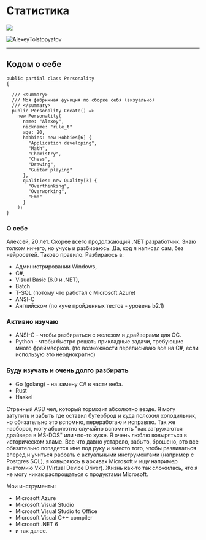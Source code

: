 # Статистика
<p>
  <img align="center" src="https://github-readme-stats.vercel.app/api/top-langs/?username=AlexeyTolstopyatov&layout=compact&langs_count=7&theme=dark"/>
</p>

<p>
  <img align="center" src="https://readmestats.999857.xyz/api?username=AlexeyTolstopyatov&show_icons=true&locale=en&theme=dark" alt="AlexeyTolstopyatov" />
</p>
<hr/>

## Кодом о себе

```CSharp
public partial class Personality
{

  /// <summary>
  /// Моя фабричная функция по сборке себя (визуально)
  /// </summary>
  public Personality Create() =>
    new Personality(
      name: "Alexey",
      nickname: "rule_t"
      age: 20,
      hobbies: new Hobbies[6] {
        "Application developing",
        "Math",
        "Chemistry",
        "Chess",
        "Drawing",
        "Guitar playing"
      },
      qualities: new Quality[3] {
        "Overthinking",
        "Overworking",
        "Emo"
      }
    );
}
```

### О себе
Алексей, 20 лет. Скорее всего продолжающий .NET разработчик. Знаю толком ничего, но учусь и разбираюсь. Да, код я написал сам, без нейросетей. Таково правило.
Разбираюсь в:
 - Администрировании Windows,
 - C#, 
 - Visual Basic (6.0 и .NET),
 - Batch
 - T-SQL (потому что работал с Microsoft Azure)
 - ANSI-C
 - Английском (по куче пройденных тестов - уровень b2.1)

### Активно изучаю 
 - ANSI-C - чтобы разбираться с железом и драйверами для ОС.
 - Python - чтобы быстро решать прикладные задачи, требующие много фреймворков. (по возможности переписываю все на C#, если использую это неоднократно)

### Буду изучать и очень долго разбирать
 - Go (golang) - на замену C# в части веба.
 - Rust
 - Haskel

Странный ASD чел, который тормозит абсолютно везде. Я могу затупить и забыть где оставил бутерброд и куда положил холодильник, но
обязательно это вспомню, переработаю и исправлю. Так же наоборот, могу абсолютно случайно вспомнить "как загружаются драйвера в MS-DOS" или что-то хуже.
Я очень люблю ковыряться в историческом хламе. Все что давно устарело, забыто, брошено, это все обязательно попадется мне под руку 
и вместо того, чтобы развиваться вперед и учиться рабоать с актуальными инструментами (например с Postgres SQL), я ковыряюсь в архивах Microsoft и
ищу например анатомию VxD (Virtual Device Driver). Жизнь как-то так сложилась, что я не могу никак распрощаться с продуктами Microsoft.

Мои инструменты:
 - Microsoft Azure
 - Microsoft Visual Studio
 - Microsoft Visual Studio to Office
 - Microsoft Visual C++ compiler
 - Microsoft .NET 6
 - и так далее.

<p>&nbsp;</p>

<!--
**AlexeyTolstopyatov/AlexeyTolstopyatov** is a ✨ _special_ ✨ repository because its `README.md` (this file) appears on your GitHub profile.

Here are some ideas to get you started:

- 🔭 I’m currently working on ...
- 🌱 I’m currently learning ...
- 👯 I’m looking to collaborate on ...
- 🤔 I’m looking for help with ...
- 💬 Ask me about ...
- 📫 How to reach me: ...
- 😄 Pronouns: ...
- ⚡ Fun fact: ...
-->
